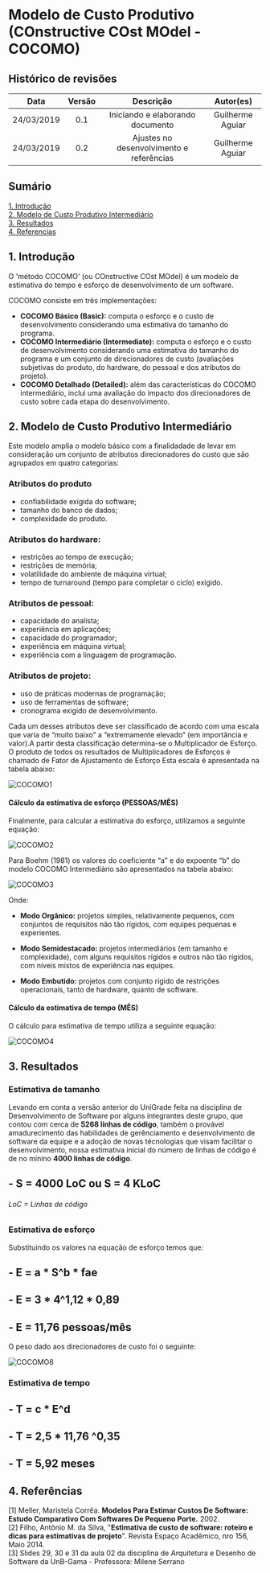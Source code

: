 # Modelo de Custo Produtivo (COnstructive COst MOdel - COCOMO)

## Histórico de revisões
|   Data   |  Versão  |        Descrição       |          Autor(es)          |
|:--------:|:--------:|:----------------------:|:---------------------------:|
|24/03/2019|   0.1    | Iniciando e elaborando documento     |   Guilherme Aguiar  |
|24/03/2019|   0.2    | Ajustes no desenvolvimento e referências       |   Guilherme Aguiar  |


## Sumário
[1. Introdução](#1.-introdução) <br>
[2. Modelo de Custo Produtivo Intermediário](#2.-Modelo) <br>
[3. Resultados](#3.-resultados) <br>
[4. Referencias](#4.-referências)

## 1. Introdução
O 'método COCOMO' (ou COnstructive COst MOdel) é um modelo de estimativa do tempo e esforço de desenvolvimento de um software.

COCOMO consiste em três implementações: 

- **COCOMO Básico (Basic):** computa o esforço e o custo de desenvolvimento considerando
uma estimativa do tamanho do programa.
- **COCOMO Intermediário (Intermediate):** computa o esforço e o custo de
desenvolvimento considerando uma estimativa do tamanho do programa e um conjunto de
direcionadores de custo (avaliações subjetivas do produto, do hardware, do pessoal e dos
atributos do projeto).
- **COCOMO Detalhado (Detailed):** além das características do COCOMO intermediário,
inclui uma avaliação do impacto dos direcionadores de custo sobre cada etapa do
desenvolvimento.

## 2. Modelo de Custo Produtivo Intermediário

Este modelo amplia o modelo básico com a finalidadade de levar em consideração um
conjunto de atributos direcionadores do custo que são agrupados em quatro categorias:

### **Atributos do produto**
- confiabilidade exigida do software;
- tamanho do banco de dados;
- complexidade do produto.
### **Atributos do hardware:**
- restrições ao tempo de execução;
- restrições de memória;
- volatilidade do ambiente de máquina virtual;
- tempo de turnaround (tempo para completar o ciclo) exigido.
### **Atributos de pessoal:**
- capacidade do analista;
- experiência em aplicações;
- capacidade do programador;
- experiência em máquina virtual;
- experiência com a linguagem de programação.
### **Atributos de projeto:**
- uso de práticas modernas de programação;
- uso de ferramentas de software;
- cronograma exigido de desenvolvimento.

Cada um desses atributos deve ser classificado de acordo com uma escala que varia de “muito
baixo” a “extremamente elevado” (em importância e valor).A partir desta classificação determina-se o Multiplicador de Esforço. O produto de todos os resultados de Multiplicadores
de Esforços é chamado de Fator de Ajustamento de Esforço Esta escala é apresentada na
tabela abaixo: 

![COCOMO1](img/GuilhermeAguiarCOCOMO1.png)

#### Cálculo da estimativa de esforço (PESSOAS/MÊS)

Finalmente, para  calcular a estimativa do esforço, utilizamos a seguinte equação:

![COCOMO2](img/GuilhermeAguiarCOCOMO2.png)

Para Boehm (1981) os valores do coeficiente “a” e do expoente “b” do modelo COCOMO
Intermediário são apresentados na tabela abaixo:

![COCOMO3](img/GuilhermeAguiarCOCOMO5.png)

Onde: 

- **Modo Orgânico:** projetos simples, relativamente pequenos, com conjuntos de requisitos
não tão rígidos, com equipes pequenas e experientes.

- **Modo Semidestacado:** projetos intermediários (em tamanho e complexidade), com alguns
requisitos rígidos e outros não tão rígidos, com níveis mistos de experiência nas equipes.

- **Modo Embutido:** projetos com conjunto rígido de restrições operacionais, tanto de
hardware, quanto de software.

#### Cálculo da estimativa de tempo (MÊS)

O cálculo para estimativa de tempo utiliza a seguinte equação:

![COCOMO4](img/GuilhermeAguiarCOCOMO4.png)

## 3. Resultados
### Estimativa de tamanho

Levando em conta a versão anterior do UniGrade feita na disciplina de Desenvolvimento de Software por alguns integrantes deste grupo, que contou com cerca de **5268 linhas de código**, também o provável amadurecimento das habilidades de gerênciamento e desenvolvimento de software da equipe e a adoção de novas técnologias que visam facilitar o desenvolvimento, nossa estimativa inicial do número de linhas de código é de no mínino **4000 linhas de código**. 

## - S = 4000 LoC ou S = 4 KLoC
###### LoC = Linhas de código


### Estimativa de esforço

Substituindo os valores na equação de esforço temos que:

## - E = a * S^b * fae
## - E = 3 * 4^1,12 * 0,89
## - E = 11,76 pessoas/mês

O peso dado aos direcionadores de custo foi o seguinte:

![COCOMO8](img/GuilhermeAguiarCOCOMO8.png)



### Estimativa de tempo

## - T = c * E^d
## - T = 2,5 * 11,76 ^0,35
## - T = 5,92 meses 


## 4. Referências

[1] Meller, Maristela Corrêa. **Modelos Para Estimar Custos De Software: Estudo Comparativo Com Softwares De Pequeno Porte.** 2002.  <br>
[2] Filho, Antônio M. da Silva, "**Estimativa de custo de software: roteiro e dicas para estimativas de projeto**". Revista Espaço Acadêmico, nro 156, Maio 2014.<br>
[3] Slides 29, 30 e 31 da aula 02 da disciplina de Arquitetura e Desenho de Software da UnB-Gama - Professora: Milene Serrano <br>



